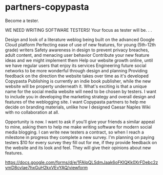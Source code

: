 # partners-copypasta
Become a tester.

WE NEED WRITING SOFTWARE TESTERS!
Your focus as tester will be. . .

Design and look of a literature weblog being built on the advanced Google Cloud platform
Perfecting ease of use of new features, for young (5th-12th grade) writers
Safety awareness in design to prevent privacy breaches, adult content, and menacing user behavior
Contribute your new feature ideas and we might implement them
Help our website growth online, until we have regular users that enjoy its services
Engineering future social networks to be more wonderful through design and planning
Providing feedback on the direction the website takes over time as it's developed
Copypasta Publishing is currently an indie book publisher, while the new website will be property underneath it. What's exciting is that a unique name for the social media website will need to be chosen by testers. I want to include you in developing the marketing strategy and overall design and features of the weblogging site. I want Copypasta partners to help me decide on branding materials, unlike how I designed Caesar Naples Wiki with no collaboration at all.

Opportunity is now. I want to ask if you'll give your friends a similar appeal to mine, asking them to help me make writing software for modern social media blogging. I can write new testers a contract, so when I reach a milestone in progress they complete a new survey. I'm planning on paying testers $10 for every survey they fill out for me, if they provide feedback on the website and its look and feel. They will give their opinions about new features.

https://docs.google.com/forms/d/e/1FAIpQLSdmJaak6oFKIQKk0XrFDebc2zymD8cvlae7hxGuH2kxVEvYAQ/viewform